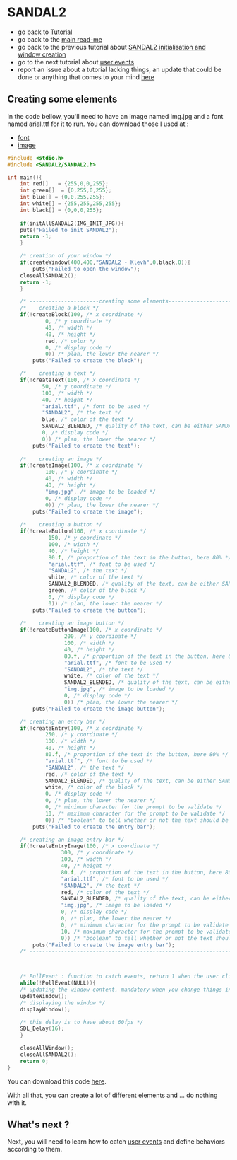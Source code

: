 # SANDAL2

* go back to [Tutorial](Tutorial.md)
* go back to the [main read-me](../README.md)
* go back to the previous tutorial about [SANDAL2 initialisation and window creation](beginning.md)
* go to the next tutorial about [user events](events.md)
* report an issue about a tutorial lacking things, an update that could be done or anything that comes to your mind [here](https://github.com/Klevh/SANDAL2/issues/new)

## Creating some elements

In the code bellow, you'll need to have an image named img.jpg and a font named arial.ttf for it to run.
You can download those I used at :
* [font](https://github.com/Klevh/SANDAL2/raw/master/downloadable/arial.ttf)
* [image](https://github.com/Klevh/SANDAL2/raw/master/downloadable/img.jpg)
  
```c
#include <stdio.h>
#include <SANDAL2/SANDAL2.h>

int main(){
    int red[]   = {255,0,0,255};
    int green[]  = {0,255,0,255};
    int blue[] = {0,0,255,255};
    int white[] = {255,255,255,255};
    int black[] = {0,0,0,255};
    
    if(initAllSANDAL2(IMG_INIT_JPG)){
	puts("Failed to init SANDAL2");
	return -1;
    }

    /* creation of your window */
    if(createWindow(400,400,"SANDAL2 - Klevh",0,black,0)){
        puts("Failed to open the window");
	closeAllSANDAL2();
	return -1;
    }

    /* ----------------------creating some elements-------------------------- */
    /*    creating a block */
    if(!createBlock(100, /* x coordinate */
		    0, /* y coordinate */
		    40, /* width */
		    40, /* height */
		    red, /* color */
		    0, /* display code */
		    0)) /* plan, the lower the nearer */
        puts("Failed to create the block");

    /*    creating a text */
    if(!createText(100, /* x coordinate */
		   50, /* y coordinate */
		   100, /* width */
		   40, /* height */
		   "arial.ttf", /* font to be used */
		   "SANDAL2", /* the text */
		   blue, /* color of the text */
		   SANDAL2_BLENDED, /* quality of the text, can be either SANDAL2_SOLID, SANDAL2_SHADED and SANDAL2_BLENDED */
		   0, /* display code */
		   0)) /* plan, the lower the nearer */
        puts("Failed to create the text");
	
    /*    creating an image */
    if(!createImage(100, /* x coordinate */
		    100, /* y coordinate */
		    40, /* width */
		    40, /* height */
		    "img.jpg", /* image to be loaded */
		    0, /* display code */
		    0)) /* plan, the lower the nearer */
        puts("Failed to create the image");
	
    /*    creating a button */
    if(!createButton(100, /* x coordinate */
		     150, /* y coordinate */
		     100, /* width */
		     40, /* height */
		     80.f, /* proportion of the text in the button, here 80% */
	   	     "arial.ttf", /* font to be used */
		     "SANDAL2", /* the text */
		     white, /* color of the text */
		     SANDAL2_BLENDED, /* quality of the text, can be either SANDAL2_SOLID, SANDAL2_SHADED and SANDAL2_BLENDED */
		     green, /* color of the block */
		     0, /* display code */
		     0)) /* plan, the lower the nearer */
        puts("Failed to create the button");
	
    /*    creating an image button */
    if(!createButtonImage(100, /* x coordinate */
		          200, /* y coordinate */
		     	  100, /* width */
		    	  40, /* height */
		          80.f, /* proportion of the text in the button, here 80% */
	   	          "arial.ttf", /* font to be used */
		          "SANDAL2", /* the text */
		          white, /* color of the text */
		          SANDAL2_BLENDED, /* quality of the text, can be either SANDAL2_SOLID, SANDAL2_SHADED and SANDAL2_BLENDED */
		    	  "img.jpg", /* image to be loaded */
		          0, /* display code */
		          0)) /* plan, the lower the nearer */
        puts("Failed to create the image button");

    /* creating an entry bar */
    if(!createEntry(100, /* x coordinate */
		    250, /* y coordinate */
		    100, /* width */
		    40, /* height */
		    80.f, /* proportion of the text in the button, here 80% */
	   	    "arial.ttf", /* font to be used */
		    "SANDAL2", /* the text */
		    red, /* color of the text */
		    SANDAL2_BLENDED, /* quality of the text, can be either SANDAL2_SOLID, SANDAL2_SHADED and SANDAL2_BLENDED */
		    white, /* color of the block */
		    0, /* display code */
		    0, /* plan, the lower the nearer */
		    0, /* minimum character for the prompt to be validate */
		    10, /* maximum character for the prompt to be validate */
		    0)) /* "boolean" to tell whether or not the text should be replaced by starts ('*') */
        puts("Failed to create the entry bar");

    /* creating an image entry bar */
    if(!createEntryImage(100, /* x coordinate */
		         300, /* y coordinate */
		         100, /* width */
		         40, /* height */
		         80.f, /* proportion of the text in the button, here 80% */
	   	         "arial.ttf", /* font to be used */
		         "SANDAL2", /* the text */
		         red, /* color of the text */
		         SANDAL2_BLENDED, /* quality of the text, can be either SANDAL2_SOLID, SANDAL2_SHADED and SANDAL2_BLENDED */
		    	 "img.jpg", /* image to be loaded */
		         0, /* display code */
		         0, /* plan, the lower the nearer */
		         0, /* minimum character for the prompt to be validate */
		         10, /* maximum character for the prompt to be validate */
		         0)) /* "boolean" to tell whether or not the text should be replaced by starts ('*') */
        puts("Failed to create the image entry bar");
    /* ----------------------------------------------------------------------- */



    /* PollEvent : function to catch events, return 1 when the user clicked on the cross to close the window, we will speak about it later */
    while(!PollEvent(NULL)){ 
	/* updating the window content, mandatory when you change things in your window while running */
	updateWindow();
	/* displaying the window */
	displayWindow();

	/* this delay is to have about 60fps */
	SDL_Delay(16);
    }

    closeAllWindow();
    closeAllSANDAL2();
    return 0;
}
```
You can download this code [here](https://github.com/Klevh/SANDAL2/raw/master/downloadable/element.zip).

With all that, you can create a lot of different elements and ... do nothing with it.

## What's next ?

Next, you will need to learn how to catch [user events](events.md) and define behaviors according to them.